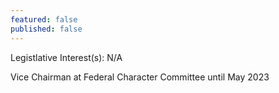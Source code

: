 ```yaml
---
featured: false
published: false
---
```

Legistlative Interest(s): N/A

Vice Chairman at Federal Character Committee until May 2023